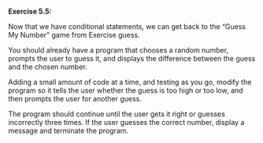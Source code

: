 **Exercise 5.5:**

Now that we have conditional statements, we can get back to the “Guess My Number” game from Exercise guess.

You should already have a program that chooses a random number, prompts the user to guess it, and displays the difference between the guess and the chosen number.

Adding a small amount of code at a time, and testing as you go, modify the program so it tells the user whether the guess is too high or too low, and then prompts the user for another guess.

The program should continue until the user gets it right or guesses incorrectly three times.
If the user guesses the correct number, display a message and terminate the program.